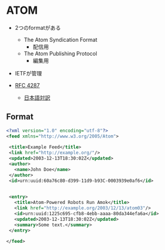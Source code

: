 # ATOM

* 2つのformatがある
  * The Atom Syndication Format
    * 配信用
  * The Atom Publishing Protocol
    * 編集用

* IETFが管理
* [RFC 4287](https://datatracker.ietf.org/doc/html/rfc4287)
  * [日本語対訳](https://tex2e.github.io/rfc-translater/html/rfc4287.html)

## Format

```xml
<?xml version="1.0" encoding="utf-8"?>
<feed xmlns="http://www.w3.org/2005/Atom">
    
 <title>Example Feed</title>
 <link href="http://example.org/"/>
 <updated>2003-12-13T18:30:02Z</updated>
 <author>
   <name>John Doe</name>
 </author>
 <id>urn:uuid:60a76c80-d399-11d9-b93C-0003939e0af6</id>
    

 <entry>
   <title>Atom-Powered Robots Run Amok</title>
   <link href="http://example.org/2003/12/13/atom03"/>
   <id>urn:uuid:1225c695-cfb8-4ebb-aaaa-80da344efa6a</id>
   <updated>2003-12-13T18:30:02Z</updated>
   <summary>Some text.</summary>
 </entry>

</feed>
```

